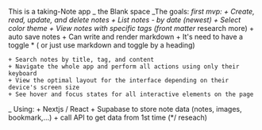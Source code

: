 
This is a taking-Note app _ the Blank space
_The goals:
*first mvp:
    + Create, read, update, and delete notes
    + List notes - by date (newest)
    + Select color theme
    + View notes with specific tags (front matter* research more)
    + auto save notes
    + Can write and render markdown
    + It's need to have a toggle * ( or just use markdown and toggle by a heading)
    
    
    + Search notes by title, tag, and content
    + Navigate the whole app and perform all actions using only their keyboard
    + View the optimal layout for the interface depending on their device's screen size
    + See hover and focus states for all interactive elements on the page

_ Using:
    + Nextjs / React
    + Supabase to store note data (notes, images, bookmark,...)
    + call API to get data from 1st time (*/ reseach)
